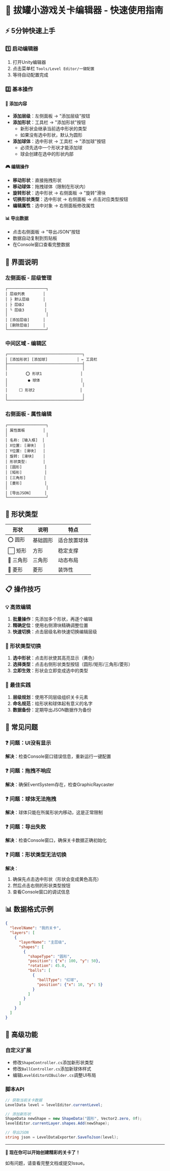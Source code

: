 # 🚀 拔罐小游戏关卡编辑器 - 快速使用指南

## ⚡ 5分钟快速上手

### 1️⃣ 启动编辑器
1. 打开Unity编辑器
2. 点击菜单栏 `Tools/Level Editor/一键配置`
3. 等待自动配置完成

### 2️⃣ 基本操作

#### 📝 添加内容
- **添加层级**：左侧面板 → "添加层级"按钮
- **添加形状**：工具栏 → "添加形状"按钮
  - 新形状会继承当前选中形状的类型
  - 如果没有选中形状，默认为圆形
- **添加球体**：选中形状 → 工具栏 → "添加球"按钮
  - 必须先选中一个形状才能添加球
  - 球会创建在选中的形状内部

#### 🎮 编辑操作
- **移动形状**：直接拖拽形状
- **移动球体**：拖拽球体（限制在形状内）
- **旋转形状**：选中形状 → 右侧面板 → "旋转"滑块
- **切换形状类型**：选中形状 → 右侧面板 → 点击对应类型按钮
- **编辑属性**：选中对象 → 右侧面板修改属性

#### 📊 导出数据
- 点击右侧面板 → "导出JSON"按钮
- 数据自动复制到剪贴板
- 在Console窗口查看完整数据

## 🎯 界面说明

### 左侧面板 - 层级管理
```
┌─────────────────┐
│ 层级列表        │
│ ├ 默认层级      │
│ ├ 层级2         │
│ └ 层级3         │
│                 │
│ [添加层级]      │
│ [删除层级]      │
└─────────────────┘
```

### 中间区域 - 编辑区
```
┌─────────────────────────────────┐
│ [添加形状] [添加球]             │ ← 工具栏
├─────────────────────────────────┤
│                                 │
│        ⭕ 形状1                 │
│         ● 球体                  │
│                                 │
│     ⬜ 形状2                    │
│                                 │
└─────────────────────────────────┘
```

### 右侧面板 - 属性编辑
```
┌─────────────────┐
│ 属性面板        │
│                 │
│ 名称: [输入框]  │
│ X位置: [滑块]   │
│ Y位置: [滑块]   │
│ 旋转: [滑块]    │
│ 形状类型:       │
│ [圆形]          │
│ [矩形]          │
│ [三角形]        │
│ [菱形]          │
│                 │
│ [导出JSON]      │
└─────────────────┘
```

## 🎨 形状类型

| 形状 | 说明 | 特点 |
|------|------|------|
| ⭕ 圆形 | 基础圆形 | 适合放置球体 |
| ⬜ 矩形 | 方形 | 稳定支撑 |
| 🔺 三角形 | 三角形 | 动态布局 |
| 💎 菱形 | 菱形 | 装饰性 |

## 📋 操作技巧

### 💡 高效编辑
1. **批量操作**：先添加多个形状，再逐个编辑
2. **精确定位**：使用右侧滑块精确调整位置
3. **快速切换**：点击层级名称快速切换编辑层级

### 🎯 形状类型切换
1. **选中形状**：点击形状使其高亮显示（黄色）
2. **选择类型**：点击右侧形状类型按钮（圆形/矩形/三角形/菱形）
3. **立即生效**：形状会立即变成选中的类型

### 🎯 最佳实践
1. **层级规划**：使用不同层级组织关卡元素
2. **命名规范**：给形状和球体起有意义的名字
3. **数据备份**：定期导出JSON数据作为备份

## 🐛 常见问题

### ❓ 问题：UI没有显示
**解决**：检查Console窗口错误信息，重新运行一键配置

### ❓ 问题：拖拽不响应
**解决**：确保EventSystem存在，检查GraphicRaycaster

### ❓ 问题：球体无法拖拽
**解决**：球体只能在所属形状内移动，这是正常限制

### ❓ 问题：导出失败
**解决**：检查Console窗口，确保关卡数据正确初始化

### ❓ 问题：形状类型无法切换
**解决**：
1. 确保先点击选中形状（形状会变成黄色高亮）
2. 然后点击右侧的形状类型按钮
3. 查看Console窗口的调试信息

## 📊 数据格式示例

```json
{
  "levelName": "我的关卡",
  "layers": [
    {
      "layerName": "主层级",
      "shapes": [
        {
          "shapeType": "圆形",
          "position": {"x": 100, "y": 50},
          "rotation": 45.0,
          "balls": [
            {
              "ballType": "红球",
              "position": {"x": 10, "y": 5}
            }
          ]
        }
      ]
    }
  ]
}
```

## 🔧 高级功能

### 自定义扩展
- 修改`ShapeController.cs`添加新形状类型
- 修改`BallController.cs`添加新球体样式
- 编辑`LevelEditorUIBuilder.cs`调整UI布局

### 脚本API
```csharp
// 获取当前关卡数据
LevelData level = levelEditor.currentLevel;

// 添加新形状
ShapeData newShape = new ShapeData("圆形", Vector2.zero, 0f);
levelEditor.currentLayer.shapes.Add(newShape);

// 导出JSON
string json = LevelDataExporter.SaveToJson(level);
```

---

**🎉 现在你可以开始创建精彩的关卡了！**

如有问题，请查看完整文档或提交Issue。 
